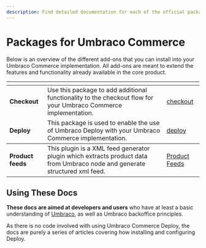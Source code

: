 ```yaml
---
description: Find detailed documentation for each of the official packages available for extending your Umbraco Commerce installation.
---
```


# Packages for Umbraco Commerce

Below is an overview of the different add-ons that you can install into your Umbraco Commerce implementation. All add-ons are meant to extend the features and functionality already available in the core product.

<table data-card-size="large" data-view="cards"><thead><tr><th></th><th></th><th data-hidden data-card-target data-type="content-ref"></th></tr></thead><tbody><tr><td><strong>Checkout</strong></td><td>Use this package to add additional functionality to the checkout flow for your Umbraco Commerce implementation.</td><td><a href="checkout/">checkout</a></td></tr><tr><td><strong>Deploy</strong></td><td>This package is used to enable the use of Umbraco Deploy with your Umbraco Commerce implementation.</td><td><a href="deploy/">deploy</a></td></tr></tbody>
<tr><td><strong>Product feeds</strong></td><td>This plugin is a XML feed generator plugin which extracts product data from Umbraco node and generate structured xml feed.</td><td><a href="product-feeds/">Product Feeds</a></td></tr>
</table>

## Using These Docs

**These docs are aimed at developers and users** who have at least a basic understanding of [Umbraco](https://umbraco.com), as well as Umbraco backoffice principles.

As there is no code involved with using Umbraco Commerce Deploy, the docs are purely a series of articles covering how installing and configuring Deploy.

